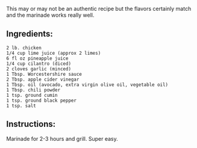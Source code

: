 This may or may not be an authentic recipe but the flavors certainly match and the marinade works really well.
## Ingredients:
    2 lb. chicken
    1/4 cup lime juice (approx 2 limes)
    6 fl oz pineapple juice
    1/4 cup cilantro (diced)
    2 cloves garlic (minced)
    1 Tbsp. Worcestershire sauce
    2 Tbsp. apple cider vinegar
    1 Tbsp. oil (avocado, extra virgin olive oil, vegetable oil)
    1 Tbsp. chili powder
    1 tsp. ground cumin
    1 tsp. ground black pepper
    1 tsp. salt 
## Instructions:
Marinade for 2-3 hours and grill. Super easy.
